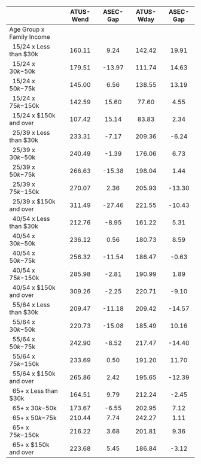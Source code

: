 
|                      |    ATUS-Wend |     ASEC-Gap |    ATUS-Wday |     ASEC-Gap |
| -------------------- | :----------: | :----------: | :----------: | :----------: |
| Age Group x Family Income |              |              |              |              |
| &nbsp;&nbsp;15/24 x Less than $30k |       160.11 |         9.24 |       142.42 |        19.91 |
| &nbsp;&nbsp;15/24 x $30k-$50k |       179.51 |       -13.97 |       111.74 |        14.63 |
| &nbsp;&nbsp;15/24 x $50k-$75k |       145.00 |         6.56 |       138.55 |        13.19 |
| &nbsp;&nbsp;15/24 x $75k-$150k |       142.59 |        15.60 |        77.60 |         4.55 |
| &nbsp;&nbsp;15/24 x $150k and over |       107.42 |        15.14 |        83.83 |         2.34 |
| &nbsp;&nbsp;25/39 x Less than $30k |       233.31 |        -7.17 |       209.36 |        -6.24 |
| &nbsp;&nbsp;25/39 x $30k-$50k |       240.49 |        -1.39 |       176.06 |         6.73 |
| &nbsp;&nbsp;25/39 x $50k-$75k |       266.63 |       -15.38 |       198.04 |         1.44 |
| &nbsp;&nbsp;25/39 x $75k-$150k |       270.07 |         2.36 |       205.93 |       -13.30 |
| &nbsp;&nbsp;25/39 x $150k and over |       311.49 |       -27.46 |       221.55 |       -10.43 |
| &nbsp;&nbsp;40/54 x Less than $30k |       212.76 |        -8.95 |       161.22 |         5.31 |
| &nbsp;&nbsp;40/54 x $30k-$50k |       236.12 |         0.56 |       180.73 |         8.59 |
| &nbsp;&nbsp;40/54 x $50k-$75k |       256.32 |       -11.54 |       186.47 |        -0.63 |
| &nbsp;&nbsp;40/54 x $75k-$150k |       285.98 |        -2.81 |       190.99 |         1.89 |
| &nbsp;&nbsp;40/54 x $150k and over |       309.26 |        -2.25 |       220.71 |        -9.10 |
| &nbsp;&nbsp;55/64 x Less than $30k |       209.47 |       -11.18 |       209.42 |       -14.57 |
| &nbsp;&nbsp;55/64 x $30k-$50k |       220.73 |       -15.08 |       185.49 |        10.16 |
| &nbsp;&nbsp;55/64 x $50k-$75k |       242.90 |        -8.52 |       217.47 |       -14.40 |
| &nbsp;&nbsp;55/64 x $75k-$150k |       233.69 |         0.50 |       191.20 |        11.70 |
| &nbsp;&nbsp;55/64 x $150k and over |       265.86 |         2.42 |       195.65 |       -12.39 |
| &nbsp;&nbsp;65+ x Less than $30k |       164.51 |         9.79 |       212.24 |        -2.45 |
| &nbsp;&nbsp;65+ x $30k-$50k |       173.67 |        -6.55 |       202.95 |         7.12 |
| &nbsp;&nbsp;65+ x $50k-$75k |       210.44 |         7.74 |       242.27 |         1.11 |
| &nbsp;&nbsp;65+ x $75k-$150k |       216.22 |         3.68 |       201.81 |         9.36 |
| &nbsp;&nbsp;65+ x $150k and over |       223.68 |         5.45 |       186.84 |        -3.12 |

